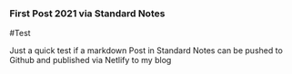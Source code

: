 ### First Post 2021 via Standard Notes

#Test

Just a quick test if a markdown Post in Standard Notes can be pushed to Github and published via Netlify to my blog